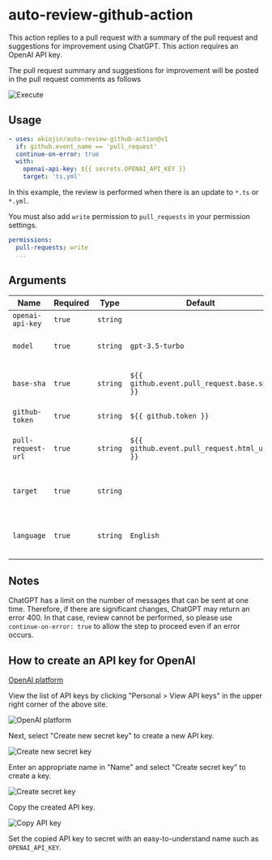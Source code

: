 # auto-review-github-action

This action replies to a pull request with a summary of the pull request and suggestions for improvement using ChatGPT.
This action requires an OpenAI API key.

The pull request summary and suggestions for improvement will be posted in the pull request comments as follows

![Execute](ss5.png)

## Usage

```yml
- uses: akiojin/auto-review-github-action@v1
  if: github.event_name == 'pull_request'
  continue-on-error: true
  with:
    openai-api-key: ${{ secrets.OPENAI_API_KEY }}
    target: 'ts,yml'
```

In this example, the review is performed when there is an update to `*.ts` or `*.yml`.

You must also add `write` permission to `pull_requests` in your permission settings.

```yml
permissions:
  pull-requests: write
  ...
```

## Arguments

| Name               | Required | Type     | Default                                     | Description                                                                                                                        |
| ------------------ | -------- | -------- | ------------------------------------------- | ---------------------------------------------------------------------------------------------------------------------------------- |
| `openai-api-key`   | `true`   | `string` |                                             | Specify the API key for OpenAI.                                                                                                    |
| `model`            | `true`   | `string` | `gpt-3.5-turbo`                             | Specifies the ChatGPT model to be used. One of the following: `gpt-4`, `gpt-3.5`, `gpt-3.5-turbo`                                  |
| `base-sha`         | `true`   | `string` | `${{ github.event.pull_request.base.sha }}` | Specifies the SHA of the base commit. By default, `${{ github.event.pull_request.base.sha }}` is specified.                        |
| `github-token`     | `true`   | `string` | `${{ github.token }}`                       | Specify a GitHub token. By default, `${{ github.token }}` is specified.                                                            |
| `pull-request-url` | `true`   | `string` | `${{ github.event.pull_request.html_url }}` | Specify the URL of the pull request. By default, `${{ github.event.pull_request.html_url }}` is specified.                         |
| `target`           | `true`   | `string` |                                             | Specify the extension of the file to be reviewed. If there are multiple files, specify them separated by commas. ex) `'md,txt,ts'` |
| `language`         | `true`   | `string` | `English`                                   | Specify the language in which the comments will be written. This value should be specified in plain language. ex) 日本語              |

## Notes

ChatGPT has a limit on the number of messages that can be sent at one time.
Therefore, if there are significant changes, ChatGPT may return an error 400.
In that case, review cannot be performed, so please use `continue-on-error: true` to allow the step to proceed even if an error occurs.

## How to create an API key for OpenAI

[OpenAI platform](https://platform.openai.com/)

View the list of API keys by clicking "Personal > View API keys" in the upper right corner of the above site.

![OpenAI platform](ss1.png)

Next, select "Create new secret key" to create a new API key.

![Create new secret key](ss2.png)

Enter an appropriate name in "Name" and select "Create secret key" to create a key.

![Create secret key](ss3.png)

Copy the created API key.

![Copy API key](ss4.png)

Set the copied API key to secret with an easy-to-understand name such as `OPENAI_API_KEY`.

